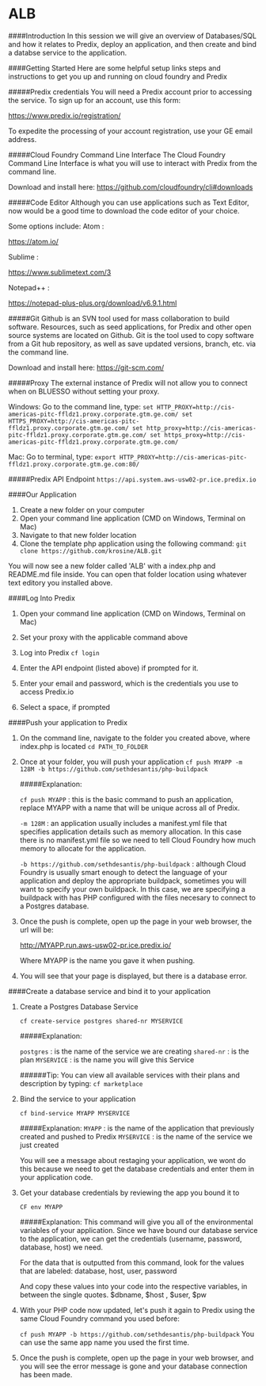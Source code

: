 # ALB
####Introduction
In this session we will give an overview of Databases/SQL and how it relates to Predix, deploy an application, and then create and bind a databse service to the application.

####Getting Started
Here are some helpful setup links steps and instructions to get you up and running on cloud foundry and Predix

#####Predix credentials
You will need a Predix account prior to accessing the service.
To sign up for an account, use this form:

https://www.predix.io/registration/

To expedite the processing of your account registration, use your GE email address.

#####Cloud Foundry Command Line Interface
The Cloud Foundry Command Line Interface is what you will use to interact with Predix from the command line.

Download and install here:
https://github.com/cloudfoundry/cli#downloads

#####Code Editor
Although you can use applications such as Text Editor, now would be a good time to download the code editor of your choice.

Some options include:
Atom :

https://atom.io/

Sublime :

https://www.sublimetext.com/3

Notepad++ :

https://notepad-plus-plus.org/download/v6.9.1.html

#####Git
Github is an SVN tool used for mass collaboration to build software. Resources, such as seed applications, for Predix and other open source systems are located on Github. Git is the tool used to copy software from a Git hub repository, as well as save updated versions, branch, etc. via the command line.

Download and install here:
https://git-scm.com/

#####Proxy
The external instance of Predix will not allow you to connect when on BLUESSO without setting your proxy.

Windows:
Go to the command line, type:
`
set HTTP_PROXY=http://cis-americas-pitc-ffldz1.proxy.corporate.gtm.ge.com/
set HTTPS_PROXY=http://cis-americas-pitc-ffldz1.proxy.corporate.gtm.ge.com/
set http_proxy=http://cis-americas-pitc-ffldz1.proxy.corporate.gtm.ge.com/
set https_proxy=http://cis-americas-pitc-ffldz1.proxy.corporate.gtm.ge.com/
`

Mac:
Go to terminal, type:
`export HTTP_PROXY=http://cis-americas-pitc-ffldz1.proxy.corporate.gtm.ge.com:80/`

#####Predix API Endpoint
`https://api.system.aws-usw02-pr.ice.predix.io`

####Our Application

1. Create a new folder on your computer
2. Open your command line application (CMD on Windows, Terminal on Mac)
3. Navigate to that new folder location
4. Clone the template php application using the following command:
`git clone https://github.com/krosine/ALB.git`

You will now see a new folder called 'ALB' with a index.php and README.md file inside. You can open that folder location using whatever text editory you installed above.

####Log Into Predix

1. Open your command line application (CMD on Windows, Terminal on Mac)

2. Set your proxy with the applicable command above

3. Log into Predix
`cf login`

4. Enter the API endpoint (listed above) if prompted for it.

5. Enter your email and password, which is the credentials you use to access Predix.io

6. Select a space, if prompted

####Push your application to Predix

1. On the command line, navigate to the folder you created above, where index.php is located
   `cd PATH_TO_FOLDER`

2. Once at your folder, you will push your application
   `cf push MYAPP -m 128M -b https://github.com/sethdesantis/php-buildpack`

   #####Explanation:

   `cf push MYAPP` : this is the basic command to push an application, replace MYAPP with a name that will be unique across all of Predix.
   
   `-m 128M` : an application usually includes a manifest.yml file that specifies application details such as memory allocation. In this case there is no manifest.yml file so we need to tell Cloud Foundry how much memory to allocate for the application.
   
   `-b https://github.com/sethdesantis/php-buildpack` : although Cloud Foundry is usually smart enough to detect the language of your application and deploy the appropriate buildpack, sometimes you will want to specify your own buildpack. In this case, we are specifying a buildpack with has PHP configured with the files necesary to connect to a Postgres database.

3. Once the push is complete, open up the page in your web browser, the url will be:

   http://MYAPP.run.aws-usw02-pr.ice.predix.io/

   Where MYAPP is the name you gave it when pushing.

4. You will see that your page is displayed, but there is a database error.

####Create a database service and bind it to your application

1. Create a Postgres Database Service

   `cf create-service postgres shared-nr MYSERVICE`

   #####Explanation:

   `postgres`  : is the name of the service we are creating
   `shared-nr` : is the plan
   `MYSERVICE` : is the name you will give this Service

   ######Tip: You can view all available services with their plans and description by typing:
   `cf marketplace`

2. Bind the service to your application

   `cf bind-service MYAPP MYSERVICE`

   #####Explanation:
   `MYAPP` : is the name of the application that previously created and pushed to Predix
   `MYSERVICE` : is the name of the service we just created

   You will see a message about restaging your application, we wont do this because we need to get the database credentials and enter them in your application code.

4. Get your database credentials by reviewing the app you bound it to

   `CF env MYAPP`

   #####Explanation:
   This command will give you all of the environmental variables of your application. Since we have bound our database service to the application, we can get the credentials (username, password, database, host) we need.

   For the data that is outputted from this command, look for the values that are labeled:
   database, host, user, password

   And copy these values into your code into the respective variables, in between the single quotes.
   $dbname, $host , $user, $pw

5. With your PHP code now updated, let's push it again to Predix using the same Cloud Foundry command you used before:

   `cf push MYAPP -b https://github.com/sethdesantis/php-buildpack`
   You can use the same app name you used the first time.

6. Once the push is complete, open up the page in your web browser, and you will see the error message is gone and your database connection has been made.
